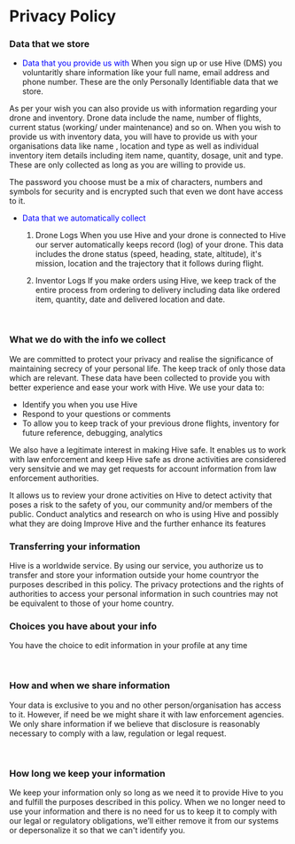 # Privacy Policy

### Data that we store
* <span style="color:blue">Data that you provide us with</span>
When you sign up or use Hive (DMS) you voluntaritly share information like your full name, email address and phone number. These are the only Personally Identifiable data that we store. 

As per your wish you can also provide us with information regarding your drone and inventory. Drone data include the name, number of flights, current status (working/ under maintenance) and so on. When you wish to provide us with inventory data, you will have to provide us with your organisations data like name , location and type as well as individual inventory item details including item name, quantity, dosage, unit and type. These are only collected as long as you are willing to provide us.

The password you choose must be a mix of characters, numbers and symbols for security and is encrypted such that even we dont have access to it.

* <span style="color:blue"> Data that we automatically collect </span>
	1. Drone Logs
When you use Hive and your drone is connected to Hive our server automatically keeps record (log) of your drone. This data includes the drone status (speed, heading, state, altitude), it's mission, location and the trajectory that it follows during flight.

	2. Inventor Logs 
If you make orders using Hive, we keep track of the entire process from ordering to delivery including data like ordered item, quantity, date and delivered location and date.
<br>


### What we do with the info we collect 
We are committed to protect your privacy and realise the significance of maintaining secrecy of your personal life. The keep track of only those data which are relevant. These data have been collected to provide you with better experience and ease your work with Hive. We use your data to:

* Identify you when you use Hive
* Respond to your questions or comments
* To allow you to keep track of your previous drone flights, inventory for future reference, debugging, analytics


We also have a legitimate interest in making Hive safe. It enables us to work with law enforcement and keep Hive safe as drone activities are considered very sensitvie and we may get requests for account information from law enforcement authorities.

It allows us to review your drone activities on Hive to detect activity that poses a risk to the safety of you, our community and/or members of the public.
Conduct analytics and research on who is using Hive and possibly what they are doing
Improve Hive and the further enhance its features
<br>

### Transferring your information 
Hive is a worldwide service. By using our service, you authorize us to transfer and store your information outside your home countryor the purposes described in this policy. The privacy protections and the rights of authorities to access your personal information in such countries may not be equivalent to those of your home country.
<br>

### Choices you have about your info 
You have the choice to edit information in your profile at any time

<br>

### How and when we share information
Your data is exclusive to you and no other person/organisation has access to it. However, if need be we might share it with law enforcement agencies. We only share information if we believe that disclosure is reasonably necessary to comply with a law, regulation or legal request.

<br>

### How long we keep your information
We keep your information only so long as we need it to provide Hive to you and fulfill the purposes described in this policy. When we no longer need to use your information and there is no need for us to keep it to comply with our legal or regulatory obligations, we’ll either remove it from our systems or depersonalize it so that we can't identify you.
